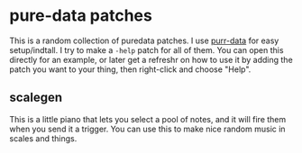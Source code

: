 # pure-data patches

This is a random collection of puredata patches. I use [purr-data](https://agraef.github.io/purr-data/) for easy setup/indtall. I try to make a `-help` patch for all of them. You can open this directly for an example, or later get a refreshr on how to use it by adding the patch you want to your thing, then right-click and choose "Help".

## scalegen

This is a little piano that lets you select a pool of notes, and it will fire them when you send it a trigger. You can use this to make nice random music in scales and things.